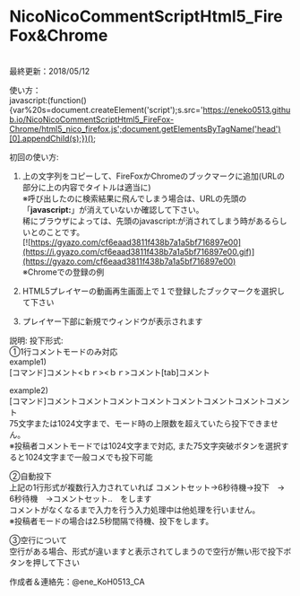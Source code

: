 ﻿# NicoNicoCommentScriptHtml5_FireFox&Chrome<br>
<br>
最終更新：2018/05/12  

使い方：<br>
javascript:(function(){var%20s=document.createElement('script');s.src='https://eneko0513.github.io/NicoNicoCommentScriptHtml5_FireFox-Chrome/html5_nico_firefox.js';document.getElementsByTagName('head')[0].appendChild(s);})();



初回の使い方:  
1. 上の文字列をコピーして、FireFoxかChromeのブックマークに追加(URLの部分に上の内容でタイトルは適当に)  
※呼び出したのに検索結果に飛んでしまう場合は、URLの先頭の「**javascript:**」が消えていないか確認して下さい。  
稀にブラウザによっては、先頭のjavascript:が消されてしまう時があるらしいとのことです。    
[![https://gyazo.com/cf6eaad3811f438b7a1a5bf716897e00](https://i.gyazo.com/cf6eaad3811f438b7a1a5bf716897e00.gif)](https://gyazo.com/cf6eaad3811f438b7a1a5bf716897e00)<br>
※Chromeでの登録の例

2. HTML5プレイヤーの動画再生画面上で１で登録したブックマークを選択して下さい
3. プレイヤー下部に新規でウィンドウが表示されます


説明:
 投下形式:  
 ①1行コメントモードのみ対応 <br>
 example1) <br>
 [コマンド]コメント<ｂｒ><ｂｒ>コメント[tab]コメント<br>  

 example2) <br>
 [コマンド]コメントコメントコメントコメントコメントコメントコメントコメント  
 75文字または1024文字まで、モード時の上限数を超えていたら投下できません。  
 ※投稿者コメントモードでは1024文字まで対応, また75文字突破ボタンを選択すると1024文字まで一般コメでも投下可能

 ②自動投下<br>
 上記の1行形式が複数行入力されていれば コメントセット→6秒待機→投下　→　6秒待機　→コメントセット..　をします<br>
 コメントがなくなるまで入力を行う入力処理中は他処理を行いません。  
 ※投稿者モードの場合は2.5秒間隔で待機、投下をします。

 ③空行について<br>
 空行がある場合、形式が違いますと表示されてしまうので空行が無い形で投下ボタンを押して下さい  

 作成者＆連絡先：@ene_KoH0513_CA  
